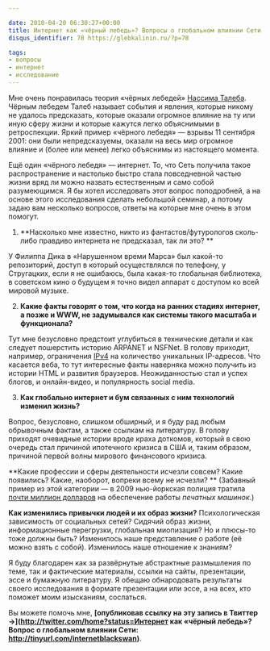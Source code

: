 ```yaml
---

date: 2010-04-20 06:30:27+00:00
title: Интернет как «чёрный лебедь»? Вопросы о глобальном влиянии Сети
disqus_identifier: 78 https://glebkalinin.ru/?p=78

tags:
- вопросы
- интернет
- исследование
---
```


Мне очень понравилась теория «чёрных лебедей» [Нассима Талеба](http://www.ozon.ru/context/detail/id/4722752/?partner=experiment). Чёрным лебедем Талеб называет события и явления, которые никому не удалось предсказать, которые оказали огромное влияние на ту или иную сферу жизни и которые кажутся легко объяснимыми в ретроспекции. Яркий пример «чёрного лебедя» — взрывы 11 сентября 2001: они были непредсказуемы, оказали на весь мир огромное влияние и (более или менее) легко объяснимы из настоящего момента.

Ещё один «чёрного лебедя» — интернет. То, что Сеть получила такое распространение и настолько быстро стала повседневной частью жизни вряд ли можно назвать естественным и само собой разумеющимся. Я бы хотел исследовать этот вопрос поподробней, а на основе этого исследования сделать небольшой семинар, а потому задаю вам несколько вопросов, ответы на которые мне очень в этом помогут.

1) **Насколько мне известно, никто из фантастов/футурологов сколь-либо правдиво интернета не предсказал, так ли это? **

У Филиппа Дика в «Нарушенном времи Марса» был какой-то репозиторий, доступ в который осуществлялся по телефону, у Стругацких, если я не ошибаюсь, была какая-то глобальная библиотека, в советском кино о будущем я точно видел аппарат с доступом ко всей мировой музыке.

<!-- more -->

2) **Какие факты говорят о том, что когда на ранних стадиях интернет, а позже и WWW, не задумывался как системы такого масштаба и функционала?**

Тут мне безусловно предстоит углубиться в технические детали и как следует пошерстить историю ARPANET и NSFNet. В голову приходит, например, ограничения [IPv4](http://en.wikipedia.org/wiki/IPv4) на количество уникальных IP-адресов. Что касается веба, то тут интересные факты наверняка можно получить из истории HTML и развития браузеров. Неожиданностью стал и успех блогов, и онлайн-видео, и популярность social media. 

3) **Как глобально интернет и бум связанных с ним технологий изменил жизнь?**

Вопрос, безусловно, слишком обширный, и я буду рад любым обрывочным фактам, а также ссылкам на литературу. В голову приходят очевидные истории вроде краха доткомов, который в свою очередь стал причиной ипотечного кризиса в США и, таким образом, причиной первой волны мирового финансового кризиса.

**Какие профессии и сферы деятельности исчезли совсем? Какие появились? Какие, наоборот, вопреки всему не исчезли? ** (Забавный пример из этой категории — в 2009 нью-йоркская полиция тратила [почти миллион долларов](http://www.upi.com/Odd_News/2009/07/13/NYPD-typewriter-bill-nearly-1-million/UPI-84461247519064/) на обеспечение работы _печатных машинок_.)

**Как изменились привычки людей и их образ жизни?** Психологическая зависимость от социальных сетей? Сидячий образ жизни, информационные перегрузки, глобальная миопизация? Но и плюсы-то тоже должны быть? Изменилось наше представление о работе (её можно взять с собой). Изменилось наше отношение к знаниям?

Я буду благодарен как за развёрнутые абстрактные размышления по теме, так и фактические материалы, ссылки на сайты, презентации, эссе и бумажную литературу. Я обещаю обнародовать результаты своего исследования в формате презентации или эссе, а на всех, кто поможет моим изысканиям, сослаться.

Вы можете помочь мне, **[опубликовав ссылку на эту запись в Твиттер →](http://twitter.com/home?status=Интернет как «чёрный лебедь»? Вопрос о глобальном влиянии Сети: http://tinyurl.com/internetblackswan)**.
